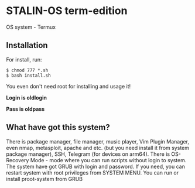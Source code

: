 # STALIN-OS term-edition

OS system - Termux

## Installation

For install, run:
```
$ chmod 777 *.sh
$ bash install.sh
```
You even don't need root for installing and usage it!

**Login is oldlogin**

**Pass is oldpass**

## What have got this system?

There is package manager, file manager, music player, Vim Plugin Manager, even nmap, metasploit, apache and etc. (but you need install it from system package manager), SSH, Telegram (for devices on arm64). There is OS-Recovery Mode - mode where you can run scripts without login to system. The system have got GRUB with login and password. If you need, you can restart system with root privileges from SYSTEM MENU. You can run or install proot-system from GRUB
